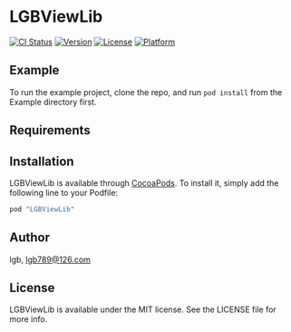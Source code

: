 # LGBViewLib

[![CI Status](http://img.shields.io/travis/lgb/LGBViewLib.svg?style=flat)](https://travis-ci.org/lgb/LGBViewLib)
[![Version](https://img.shields.io/cocoapods/v/LGBViewLib.svg?style=flat)](http://cocoapods.org/pods/LGBViewLib)
[![License](https://img.shields.io/cocoapods/l/LGBViewLib.svg?style=flat)](http://cocoapods.org/pods/LGBViewLib)
[![Platform](https://img.shields.io/cocoapods/p/LGBViewLib.svg?style=flat)](http://cocoapods.org/pods/LGBViewLib)

## Example

To run the example project, clone the repo, and run `pod install` from the Example directory first.

## Requirements

## Installation

LGBViewLib is available through [CocoaPods](http://cocoapods.org). To install
it, simply add the following line to your Podfile:

```ruby
pod "LGBViewLib"
```

## Author

lgb, lgb789@126.com

## License

LGBViewLib is available under the MIT license. See the LICENSE file for more info.
